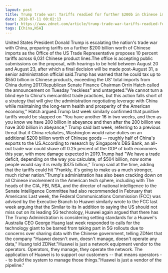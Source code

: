 ```yaml
---
layout: post
title: Trump trade war: Tariffs readied for further $200b in Chinese imports
date: 2018-07-11 00:02:13
tourl: https://www.zdnet.com/article/trump-trade-war-tariffs-readied-for-further-200b-in-chinese-imports/
tags: [China,NSA]
---
```

United States President Donald Trump is escalating the nation's trade war with China, preparing tariffs on a further $200 billion worth of Chinese imports as the Office of the US Trade Representative proposes 10 percent tariffs across 6,031 Chinese product lines.The office is accepting public submissions on the proposal, with hearings to be held between August 20 and August 23, after which a final decision will be made post-August 31, a senior administration official said.Trump has warned that he could tax up to $550 billion in Chinese products, exceeding the US' total imports from China during 2017.Republican Senate Finance Chairman Orrin Hatch called the announcement on Tuesday "reckless" and untargeted."We cannot turn a blind eye to China's mercantilist trade practices, but this action falls short of a strategy that will give the administration negotiating leverage with China while maintaining the long-term health and prosperity of the American economy," Hatch argued.Trump last week similarly confirmed that punitive tariffs would be slapped on "You have another 16 in two weeks, and then as you know we have 200 billion in abeyance and then after the 200 billion we have 300 billion in abeyance," Trump said last week, referring to a previous threat that if China retaliates, Washington would raise duties on an additional $200 billion worth of Chinese goods -- roughly half of China's exports to the US.According to research by Singapore's DBS Bank, an all-out trade war could shave off 0.25 percent of the GDP of both economies this year, with more damage expected in 2019.Trump had "We have a trade deficit, depending on the way you calculate, of $504 billion, now some people would say it is really $375 billion," Trump said at the time, adding that the tariffs could hit "Frankly, it's going to make us a much stronger, much richer nation."Trump's administration has also been cracking down on all Chinese involvement in the American tech sphere, including with The heads of the CIA, FBI, NSA, and the director of national intelligence to the Senate Intelligence Committee had also recommended in February that Americans Last week, the Federal Communications Commission (FCC) was advised by the Executive Branch to Huawei similarly wrote to the FCC last week arguing that the Similar to its In addition to saying the US should not miss out on its leading 5G technology, Huawei again argued that there has The Trump Administration is considering setting standards for a Huawei's Australia CEO George Huang last week responded to calls for the technology giant to be barred from taking part in 5G rollouts due to concerns over sharing data with the Chinese government, telling ZDNet that the company "Huawei doesn't own, doesn't manage, doesn't operate any data," Huang told ZDNet."Huawei is just a network equipment vendor to the operators. Operators, they manage, they operate the network. The application of Huawei is to support our customers -- that means operators -- to build the system to manage those things."Huawei is just a vendor of the pipeline."